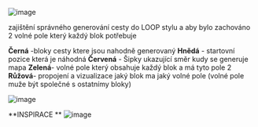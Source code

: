 ![image](https://github.com/Nasshor01/3D-loop-hero/assets/141824772/aa15ab2f-29c3-433d-9713-f777958a7cf9)

zajištění správného generování cesty do LOOP stylu a aby bylo zachováno 2 volné pole který každý blok potřebuje

 **Černá** -bloky cesty ktere jsou nahodně generovaný
 **Hnědá** - startovní pozice která je náhodná
 **Červená** - Šipky ukazující směr kudy se generuje mapa 
 **Zelená**- volné pole který obsahuje každý blok a má tyto pole 2
 **Růžová**- propojení a vizualizace jaký blok ma jaký volné pole (volné pole muže být společné s ostatnímy bloky)



![image](https://github.com/Nasshor01/3D-loop-hero/assets/141824772/ebf25f61-80f8-47cb-a313-006efb7fdb2e)


**INSPIRACE **
![image](https://github.com/Nasshor01/3D-loop-hero/assets/141824772/3214ef1e-264c-4368-af06-2e533b43b27e)
